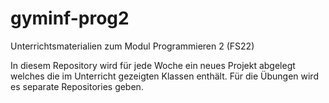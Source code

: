 # gyminf-prog2
Unterrichtsmaterialien zum Modul Programmieren 2 (FS22)

In diesem Repository wird für jede Woche ein neues Projekt abgelegt welches die im Unterricht gezeigten Klassen enthält.
Für die Übungen wird es separate Repositories geben.
